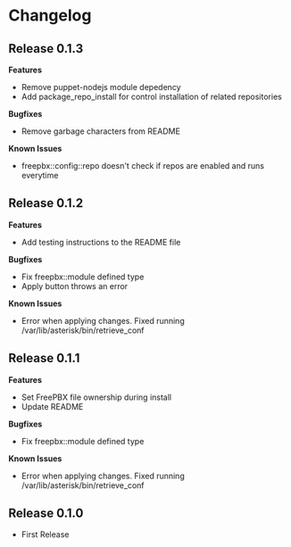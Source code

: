# Changelog

## Release 0.1.3

**Features**

- Remove puppet-nodejs module depedency
- Add package_repo_install for control installation of related repositories

**Bugfixes**

- Remove garbage characters from README

**Known Issues**
- freepbx::config::repo doesn't check if repos are enabled and runs everytime

## Release 0.1.2

**Features**

- Add testing instructions to the README file

**Bugfixes**

- Fix freepbx::module defined type
- Apply button throws an error

**Known Issues**
- Error when applying changes. Fixed running /var/lib/asterisk/bin/retrieve_conf

## Release 0.1.1

**Features**

- Set FreePBX file ownership during install
- Update README

**Bugfixes**

- Fix freepbx::module defined type

**Known Issues**
- Error when applying changes. Fixed running /var/lib/asterisk/bin/retrieve_conf

## Release 0.1.0

- First Release
